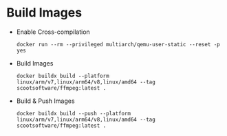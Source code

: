 # Build Images

 - Enable Cross-compilation

    `docker run --rm --privileged multiarch/qemu-user-static --reset -p yes`

 - Build Images

    `docker buildx build --platform linux/arm/v7,linux/arm64/v8,linux/amd64 --tag scootsoftware/ffmpeg:latest .`

 - Build & Push Images

    `docker buildx build --push --platform linux/arm/v7,linux/arm64/v8,linux/amd64 --tag scootsoftware/ffmpeg:latest .`
